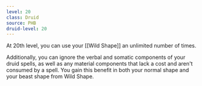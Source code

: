 ```yaml
---
level: 20
class: Druid
source: PHB
druid-level: 20
---
```


At 20th level, you can use your [[Wild Shape]] an unlimited number of times.

Additionally, you can ignore the verbal and somatic components of your druid spells, as well as any material components that lack a cost and aren't consumed by a spell. You gain this benefit in both your normal shape and your beast shape from Wild Shape.
